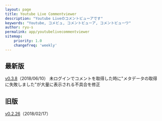 ```yaml
---
layout: page
title: Youtube Live Commentviewer
description: "Youtube Liveのコメントビューアです"
keywords: "Youtube, コメビュ, コメントビューア, コメントビューワ"
author: ryu-s
permalink: app/youtubelivecommentviewer
sitemap:
    priority: 1.0
    changefreq: 'weekly'	
---
```


## 最新版
[v0.3.8](http://int-main.net/app/YoutubeLiveCommentViewer_v0.3.8.zip)（2018/06/10） 未ログインでコメントを取得した時に"メタデータの取得に失敗しました"が大量に表示される不具合を修正  
  
## 旧版
[v0.2.26](http://int-main.net/app/YoutubeLiveCommentViewer_v0.2.26.zip)（2018/02/17）  
